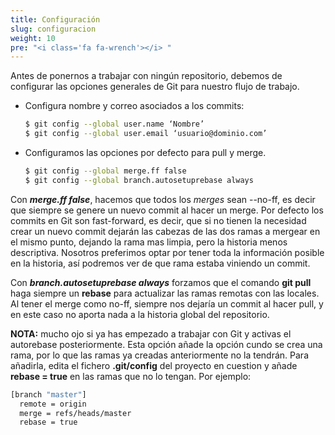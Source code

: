 ```yaml
---
title: Configuración
slug: configuracion
weight: 10
pre: "<i class='fa fa-wrench'></i> "
---
```


Antes de ponernos a trabajar con ningún repositorio, debemos de configurar las opciones generales de Git para nuestro flujo de trabajo.

* Configura nombre y correo asociados a los commits:

  ```bash
  $ git config --global user.name ‘Nombre’
  $ git config --global user.email ‘usuario@dominio.com’
  ```

* Configuramos las opciones por defecto para pull y merge.

  ```bash
  $ git config --global merge.ff false
  $ git config --global branch.autosetuprebase always
  ```

Con **_merge.ff false_**, hacemos que todos los _merges_ sean --no-ff, es decir que siempre se genere un nuevo commit al hacer un merge. Por defecto los commits en Git son fast-forward, es decir, que si no tienen la necesidad crear un nuevo commit dejarán las cabezas de las dos ramas a mergear en el mismo punto, dejando la rama mas limpia, pero la historia menos descriptiva. Nosotros preferimos optar por tener toda la información posible en la historia, así podremos ver de que rama estaba viniendo un commit.

Con **_branch.autosetuprebase always_** forzamos que el comando **git pull** haga siempre un **rebase** para actualizar las ramas remotas con las locales. Al tener el merge como no-ff, siempre nos dejaría un commit al hacer pull, y en este caso no aporta nada a la historia global del repositorio.

**NOTA:** mucho ojo si ya has empezado a trabajar con Git y activas el autorebase posteriormente. Esta opción añade la opción cundo se crea una rama, por lo que las ramas ya creadas anteriormente no la tendrán. Para añadirla, edita el fichero **.git/config** del proyecto en cuestion y añade **rebase = true** en las ramas que no lo tengan. Por ejemplo:

  ```bash
  [branch "master"]
  	remote = origin
  	merge = refs/heads/master
  	rebase = true
  ```
